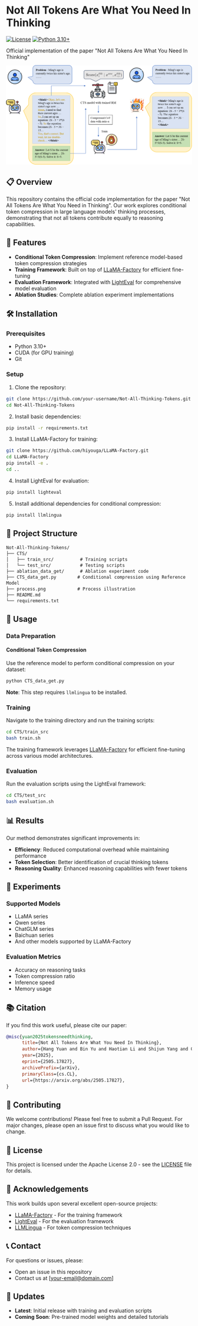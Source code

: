 # Not All Tokens Are What You Need In Thinking

[![License](https://img.shields.io/badge/License-Apache%202.0-blue.svg)](https://opensource.org/licenses/Apache-2.0)
[![Python 3.10+](https://img.shields.io/badge/python-3.8+-blue.svg)](https://www.python.org/downloads/release/python-380/)

Official implementation of the paper "Not All Tokens Are What You Need In Thinking"

![image](process.png)

## 📋 Overview

This repository contains the official code implementation for the paper "Not All Tokens Are What You Need in Thinking". Our work explores conditional token compression in large language models' thinking processes, demonstrating that not all tokens contribute equally to reasoning capabilities.

## 🚀 Features

- **Conditional Token Compression**: Implement reference model-based token compression strategies
- **Training Framework**: Built on top of [LLaMA-Factory](https://github.com/hiyouga/LLaMA-Factory) for efficient fine-tuning
- **Evaluation Framework**: Integrated with [LightEval](https://github.com/huggingface/lighteval) for comprehensive model evaluation
- **Ablation Studies**: Complete ablation experiment implementations

## 🛠️ Installation

### Prerequisites

- Python 3.10+
- CUDA (for GPU training)
- Git

### Setup

1. Clone the repository:
```bash
git clone https://github.com/your-username/Not-All-Thinking-Tokens.git
cd Not-All-Thinking-Tokens
```

2. Install basic dependencies:
```bash
pip install -r requirements.txt
```

3. Install LLaMA-Factory for training:
```bash
git clone https://github.com/hiyouga/LLaMA-Factory.git
cd LLaMA-Factory
pip install -e .
cd ..
```

4. Install LightEval for evaluation:
```bash
pip install lighteval
```

5. Install additional dependencies for conditional compression:
```bash
pip install llmlingua
```

## 📁 Project Structure

```
Not-All-Thinking-Tokens/
├── CTS/
│   ├── train_src/          # Training scripts
│   └── test_src/           # Testing scripts
├── ablation_data_get/      # Ablation experiment code
├── CTS_data_get.py        # Conditional compression using Reference Model
├── process.png            # Process illustration
├── README.md
└── requirements.txt
```

## 🔧 Usage

### Data Preparation

#### Conditional Token Compression

Use the reference model to perform conditional compression on your dataset:

```bash
python CTS_data_get.py
```

**Note**: This step requires `llmlingua` to be installed.

### Training

Navigate to the training directory and run the training scripts:

```bash
cd CTS/train_src
bash train.sh
```

The training framework leverages [LLaMA-Factory](https://github.com/hiyouga/LLaMA-Factory) for efficient fine-tuning across various model architectures.

### Evaluation

Run the evaluation scripts using the LightEval framework:

```bash
cd CTS/test_src
bash evaluation.sh
```

## 📊 Results

Our method demonstrates significant improvements in:
- **Efficiency**: Reduced computational overhead while maintaining performance
- **Token Selection**: Better identification of crucial thinking tokens
- **Reasoning Quality**: Enhanced reasoning capabilities with fewer tokens

## 🔬 Experiments

### Supported Models

- LLaMA series
- Qwen series  
- ChatGLM series
- Baichuan series
- And other models supported by LLaMA-Factory

### Evaluation Metrics

- Accuracy on reasoning tasks
- Token compression ratio
- Inference speed
- Memory usage

## 📚 Citation

If you find this work useful, please cite our paper:

```bibtex
@misc{yuan2025tokensneedthinking,
      title={Not All Tokens Are What You Need In Thinking}, 
      author={Hang Yuan and Bin Yu and Haotian Li and Shijun Yang and Christina Dan Wang and Zhou Yu and Xueyin Xu and Weizhen Qi and Kai Chen},
      year={2025},
      eprint={2505.17827},
      archivePrefix={arXiv},
      primaryClass={cs.CL},
      url={https://arxiv.org/abs/2505.17827}, 
}
```

## 🤝 Contributing

We welcome contributions! Please feel free to submit a Pull Request. For major changes, please open an issue first to discuss what you would like to change.

## 📄 License

This project is licensed under the Apache License 2.0 - see the [LICENSE](LICENSE) file for details.

## 🙏 Acknowledgements

This work builds upon several excellent open-source projects:

- [LLaMA-Factory](https://github.com/hiyouga/LLaMA-Factory) - For the training framework
- [LightEval](https://github.com/huggingface/lighteval) - For the evaluation framework
- [LLMLingua](https://github.com/microsoft/LLMLingua) - For token compression techniques

## 📞 Contact

For questions or issues, please:
- Open an issue in this repository
- Contact us at [your-email@domain.com]

## 🔄 Updates

- **Latest**: Initial release with training and evaluation scripts
- **Coming Soon**: Pre-trained model weights and detailed tutorials
